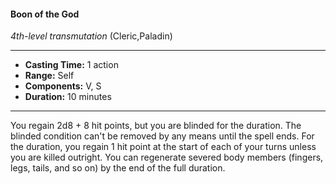 #### Boon of the God
*4th-level transmutation* (Cleric,Paladin)
___
- **Casting Time:** 1 action
- **Range:** Self
- **Components:** V, S
- **Duration:** 10 minutes
---
You regain 2d8 + 8 hit
points, but you are
blinded for the duration.
The blinded condition
can't be removed by any means
until the spell ends. For the duration,
you regain 1 hit point at the start of each of your
turns unless you are killed outright. You can
regenerate severed body members (fingers, legs,
tails, and so on) by the end of the full duration.
